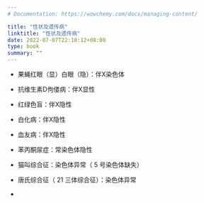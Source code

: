 ```yaml
---
# Documentation: https://wowchemy.com/docs/managing-content/

title: "性状及遗传病"
linktitle: "性状及遗传病"
date: 2022-07-07T22:10:12+08:00
type: book
summary: ""
---
```




- 果蝇红眼（显）白眼（隐）：伴X染色体

- 抗维生素D佝偻病：伴X显性

- 红绿色盲：伴X隐性
- 白化病：伴X隐性
- 血友病：伴X隐性
- 苯丙酮尿症：常染色体隐性
- 猫叫综合征：染色体异常（ $5$ 号染色体缺失）
- 唐氏综合征（ $21$ 三体综合征）：染色体异常
- 
